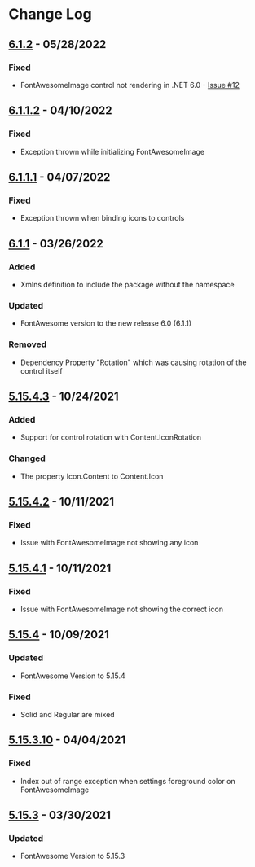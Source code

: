 # Change Log

## [6.1.2]      - 05/28/2022
### Fixed
- FontAwesomeImage control not rendering in .NET 6.0 - [Issue #12](https://github.com/DSaladinCH/fontawesome-wpf/issues/12)

## [6.1.1.2]    - 04/10/2022
### Fixed
- Exception thrown while initializing FontAwesomeImage

## [6.1.1.1]    - 04/07/2022
### Fixed
- Exception thrown when binding icons to controls

## [6.1.1]      - 03/26/2022
### Added
- Xmlns definition to include the package without the namespace

### Updated
- FontAwesome version to the new release 6.0 (6.1.1)

### Removed
- Dependency Property "Rotation" which was causing rotation of the control itself

## [5.15.4.3]   - 10/24/2021
### Added
- Support for control rotation with Content.IconRotation

### Changed
- The property Icon.Content to Content.Icon

## [5.15.4.2]   - 10/11/2021
### Fixed
- Issue with FontAwesomeImage not showing any icon

## [5.15.4.1]   - 10/11/2021
### Fixed
- Issue with FontAwesomeImage not showing the correct icon

## [5.15.4]     - 10/09/2021
### Updated
- FontAwesome Version to 5.15.4

### Fixed
- Solid and Regular are mixed

## [5.15.3.10]  - 04/04/2021
### Fixed
- Index out of range exception when settings foreground color on FontAwesomeImage

## [5.15.3]     - 03/30/2021
### Updated
- FontAwesome Version to 5.15.3

[6.1.2]: https://github.com/DSaladinCH/fontawesome-wpf/compare/v6.1.1.2...v6.1.2
[6.1.1.2]: https://github.com/DSaladinCH/fontawesome-wpf/compare/v6.1.1.1...v6.1.1.2
[6.1.1.1]: https://github.com/DSaladinCH/fontawesome-wpf/compare/v6.1.1...v6.1.1.1
[6.1.1]: https://github.com/DSaladinCH/fontawesome-wpf/compare/v5.15.4.3...v6.1.1
[5.15.4.3]: https://github.com/DSaladinCH/fontawesome-wpf/compare/v5.15.4.2...v5.15.4.3
[5.15.4.2]: https://github.com/DSaladinCH/fontawesome-wpf/compare/v5.15.4.1...v5.15.4.2
[5.15.4.1]: https://github.com/DSaladinCH/fontawesome-wpf/compare/v5.15.4...v5.15.4.1
[5.15.4]: https://github.com/DSaladinCH/fontawesome-wpf/compare/v5.15.3.10...v5.15.4
[5.15.3.10]: https://github.com/DSaladinCH/fontawesome-wpf/compare/v5.15.3...v5.15.3.10
[5.15.3]: https://github.com/DSaladinCH/fontawesome-wpf/releases/tag/v5.15.3